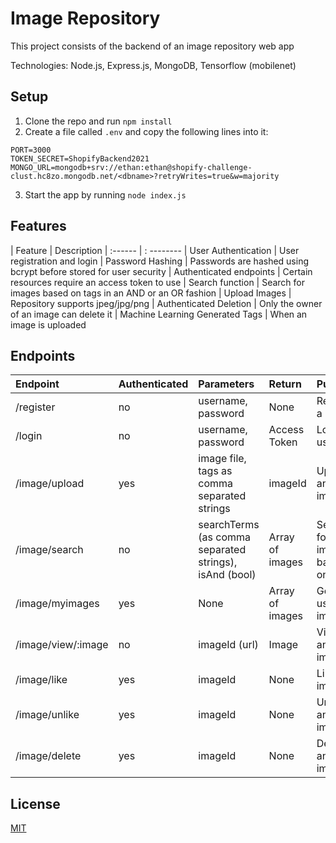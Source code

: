 # Image Repository
This project consists of the backend of an image repository web app

Technologies: Node.js, Express.js, MongoDB, Tensorflow (mobilenet)

## Setup
1. Clone the repo and run `npm install`
2. Create a file called `.env` and copy the following lines into it:
```
PORT=3000
TOKEN_SECRET=ShopifyBackend2021
MONGO_URL=mongodb+srv://ethan:ethan@shopify-challenge-clust.hc8zo.mongodb.net/<dbname>?retryWrites=true&w=majority
```
3. Start the app by running `node index.js`

## Features
| Feature | Description 
| :------ | : --------
| User Authentication | User registration and login
| Password Hashing | Passwords are hashed using bcrypt before stored for user security
| Authenticated endpoints | Certain resources require an access token to use
| Search function | Search for images based on tags in an AND or an OR fashion
| Upload Images | Repository supports jpeg/jpg/png
| Authenticated Deletion | Only the owner of an image can delete it
| Machine Learning Generated Tags | When an image is uploaded

## Endpoints

| Endpoint      | Authenticated | Parameters | Return | Purpose
| :------------- |:-------------| :-----| :-----| :-----|
| /register         | no            | username, password | None | Register a user
| /login            | no            | username, password | Access Token | Login a user
| /image/upload     | yes           | image file, tags as comma separated strings | imageId | Upload an image
| /image/search     | no            | searchTerms (as comma separated strings), isAnd (bool) | Array of images | Search for images based on tags
| /image/myimages   | yes           | None | Array of images | Get a user's images
| /image/view/:image       | no           | imageId (url) | Image | View any image
| /image/like      | yes           | imageId | None | Like an image
| /image/unlike | yes           | imageId | None | Unlike an image
| /image/delete | yes           | imageId | None | Delete an image

## License
[MIT](https://choosealicense.com/licenses/mit/)